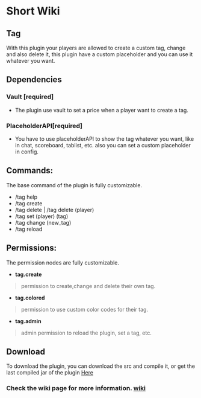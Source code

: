 # Short Wiki

## Tag
With this plugin your players are allowed to create a custom tag, change and also delete it, this plugin have a custom placeholder and you can use it whatever you want.

## Dependencies

### Vault [required]
 - The plugin use vault to set a price when a player want to create a tag.
### PlaceholderAPI[required]
 - You have to use placeholderAPI to show the tag whatever you want, like in chat, scoreboard, tablist, etc.
 also you can set a custom placeholder in config.

## Commands:
The base command of the plugin is fully customizable.
* /tag help
* /tag create
* /tag delete | /tag delete (player)
* /tag set (player) (tag)
* /tag change (new_tag)
* /tag reload
  
## Permissions:
The permission nodes are fully customizable.

* **tag.create**   
> permission to create,change and delete their own tag.
* **tag.colored**    
> permission to use custom color codes for their tag.
* **tag.admin**    
> admin permission to reload the plugin, set a tag, etc.
  
## Download
To download the plugin, you can download the src and compile it, or get the last compiled jar of the plugin [Here](https://github.com/ObedMz/Tags/releases/tag/1.0-SNAPSHOT)

### Check the wiki page for more information. [wiki](https://github.com/ObedMz/Tags/wiki)
